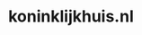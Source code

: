 ---
layout: post
title: "koninklijkhuis.nl"
internal_url: "/dutchgov/koninklijkhuis.nl.html"
subdomains_count: 11
all_subdomains_count: 39
urls_count: 4
ssl_rank: 0
http_rank: 70
url_link: /data/koninklijkhuis.nl/urls.txt
all_subdomains_link: /data/koninklijkhuis.nl/all_subdomains.txt
subdomains_link: /data/koninklijkhuis.nl/subdomains.txt
categories: dutchgov
---